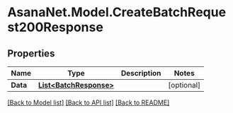 # AsanaNet.Model.CreateBatchRequest200Response

## Properties

Name | Type | Description | Notes
------------ | ------------- | ------------- | -------------
**Data** | [**List&lt;BatchResponse&gt;**](BatchResponse.md) |  | [optional] 

[[Back to Model list]](../README.md#documentation-for-models) [[Back to API list]](../README.md#documentation-for-api-endpoints) [[Back to README]](../README.md)

